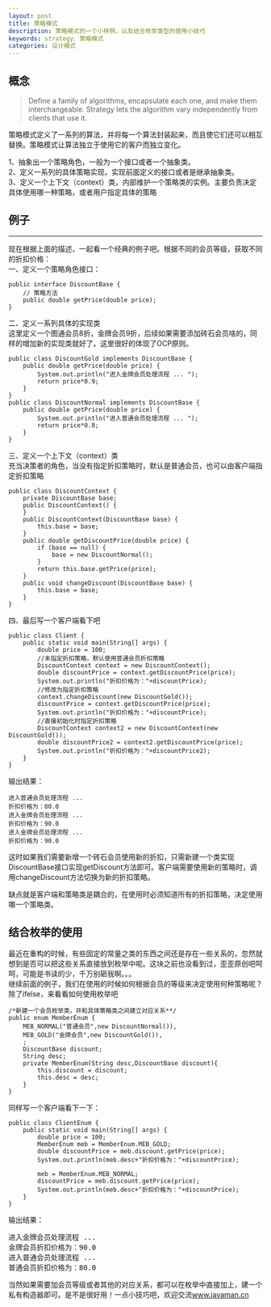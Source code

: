 ```yaml
---
layout: post
title: 策略模式
description: 策略模式的一个小样例，以及结合枚举类型的使用小技巧
keywords: strategy、策略模式
categories: 设计模式
---
```


<h2>概念</h2>
<blockquote>
Define a family of algorithms, encapsulate each one, and make them interchangeable. Strategy lets the algorithm vary independently from clients that use it.
</blockquote>
策略模式定义了一系列的算法，并将每一个算法封装起来，而且使它们还可以相互替换。策略模式让算法独立于使用它的客户而独立变化。

1、抽象出一个策略角色，一般为一个接口或者一个抽象类。<br/>
2、定义一系列的具体策略实现，实现前面定义的接口或者是继承抽象类。<br/>
3、定义一个上下文（context）类，内部维护一个策略类的实例。主要负责决定具体使用哪一种策略，或者用户指定具体的策略<br/>
<h2>例子</h2>
<hr/>现在根据上面的描述，一起看一个经典的例子吧。根据不同的会员等级，获取不同的折扣价格：<br/>
一、定义一个策略角色接口：<br/>
<pre>
<code>public interface DiscountBase {
	// 策略方法
	public double getPrice(double price);
}</code></pre>
二、定义一系列具体的实现类<br/>
这里定义一个图通会员8折，金牌会员9折，后续如果需要添加砖石会员啥的，同样的增加新的实现类就好了。这里很好的体现了OCP原则。<br/>
<pre>
<code>public class DiscountGold implements DiscountBase {
	public double getPrice(double price) {
		System.out.println("进入金牌会员处理流程 ... ");
		return price*0.9;
	}
}
public class DiscountNormal implements DiscountBase {
	public double getPrice(double price) {
		System.out.println("进入普通会员处理流程 ... ");
		return price*0.8;
	}
}</code>
</pre>
三、定义一个上下文（context）类<br/>
充当决策者的角色，当没有指定折扣策略时，默认是普通会员，也可以由客户端指定折扣策略<br/>
<pre>
<code>public class DiscountContext {
	private DiscountBase base;
	public DiscountContext() {
	}
	public DiscountContext(DiscountBase base) {
		this.base = base;
	}
	public double getDiscountPrice(double price) {
		if (base == null) {
			base = new DiscountNormal();
		}
		return this.base.getPrice(price);
	}
	public void changeDiscount(DiscountBase base) {
		this.base = base;
	}
}</code>
</pre>
四、最后写一个客户端看下吧<br/>
<pre>
<code>public class Client {
	public static void main(String[] args) {
		double price = 100;
		//未指定折扣策略，默认使用普通会员折扣策略
		DiscountContext context = new DiscountContext();
		double discountPrice = context.getDiscountPrice(price);
		System.out.println("折扣价格为："+discountPrice);
		//修改为指定折扣策略
		context.changeDiscount(new DiscountGold());
		discountPrice = context.getDiscountPrice(price);
		System.out.println("折扣价格为："+discountPrice);
		//直接初始化时指定折扣策略
		DiscountContext context2 = new DiscountContext(new DiscountGold());
		double discountPrice2 = context2.getDiscountPrice(price);
		System.out.println("折扣价格为："+discountPrice2);
	}
}</code>
</pre>
输出结果：
<pre><code>进入普通会员处理流程 ... 
折扣价格为：80.0
进入金牌会员处理流程 ... 
折扣价格为：90.0
进入金牌会员处理流程 ... 
折扣价格为：90.0</code>
</pre>

这时如果我们需要新增一个砖石会员使用新的折扣，只需新建一个类实现DiscountBase接口实现getDiscount方法即可。客户端需要使用新的策略时，调用changeDiscount方法切换为新的折扣策略。<br/>

缺点就是客户端和策略类是耦合的，在使用时必须知道所有的折扣策略，决定使用哪一个策略类。<br/>

<h2>结合枚举的使用</h2>
最近在重构的时候，有些固定的常量之类的东西之间还是存在一些关系的，忽然就想到是否可以把这些关系直接放到枚举中呢。这块之前也没看到过，歪歪原创吧呵呵，可能是书读的少，千万别砸我啊。。。<br/>
继续前面的例子，我们在使用的时候如何根据会员的等级来决定使用何种策略呢？除了ifelse，来看看如何使用枚举吧

<pre><code>/*新建一个会员枚举类，并和具体策略类之间建立对应关系**/
public enum MemberEnum {
	MEB_NORMAL("普通会员",new DiscountNormal()),
	MEB_GOLD("金牌会员",new DiscountGold()),
	;
	DiscountBase discount;
	String desc;
	private MemberEnum(String desc,DiscountBase discount){
		this.discount = discount;
		this.desc = desc;
	}
}</code></pre>
同样写一个客户端看下一下：
<pre>
<code>public class ClientEnum {
	public static void main(String[] args) {
		double price = 100;
		MemberEnum meb = MemberEnum.MEB_GOLD;
		double discountPrice = meb.discount.getPrice(price);
		System.out.println(meb.desc+"折扣价格为："+discountPrice);
		
		meb = MemberEnum.MEB_NORMAL;
		discountPrice = meb.discount.getPrice(price);
		System.out.println(meb.desc+"折扣价格为："+discountPrice);
	}
}</code></pre>
输出结果：
<pre>
进入金牌会员处理流程 ... 
金牌会员折扣价格为：90.0
进入普通会员处理流程 ... 
普通会员折扣价格为：80.0
</pre>
当然如果需要加会员等级或者其他的对应关系，都可以在枚举中直接加上，建一个私有构造器即可。是不是很好用！一点小技巧吧，欢迎交流<a href="www.javaman.cn">www.javaman.cn</a>
